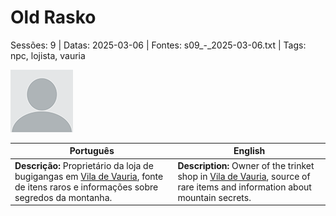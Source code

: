 
# Old Rasko

Sessões: 9 | Datas: 2025-03-06 | Fontes: s09_-_2025-03-06.txt | Tags: npc, lojista, vauria

![Old Rasko](docs/dm/-/npc/blank.png)

| Português | English |
|-----------|---------|
| **Descrição:** Proprietário da loja de bugigangas em [Vila de Vauria](vila_de_vauria.md), fonte de itens raros e informações sobre segredos da montanha. | **Description:** Owner of the trinket shop in [Vila de Vauria](vila_de_vauria.md), source of rare items and information about mountain secrets. |


